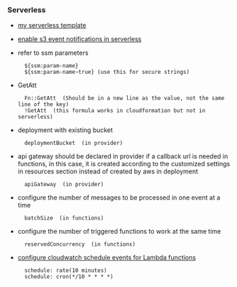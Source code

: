 ### Serverless

* [my serverless template](../scripts/sls-template.yml)

* [enable s3 event notifications in serverless](https://aws.amazon.com/premiumsupport/knowledge-center/unable-validate-destination-s3/)

* refer to ssm parameters

        ${ssm:param-name}
        ${ssm:param-name~true} (use this for secure strings)

* GetAtt

        Fn::GetAtt  (Should be in a new line as the value, not the same line of the key)
        !GetAtt  (this formula works in cloudformation but not in serverless)

* deployment with existing bucket

        deploymentBucket  (in provider)

* api gateway should be declared in provider if a callback url is needed in functions, in this case, it is created according to the customized settings in resources section instead of created by aws in deployment

        apiGateway  (in provider)

* configure the number of messages to be processed in one event at a time

        batchSize  (in functions)

* configure the number of triggered functions to work at the same time

        reservedConcurrency  (in functions)

* [configure cloudwatch schedule events for Lambda functions](https://serverless.com/framework/docs/providers/aws/events/schedule/)

        schedule: rate(10 minutes)
        schedule: cron(*/10 * * * *)
